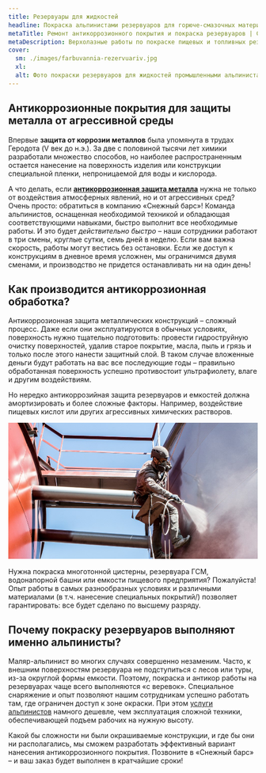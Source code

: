 ```yaml
---
title: Резервуары для жидкостей
headline: Покраска альпинистами резервуаров для горюче-смазочных материалов и минеральных удобрений, пищевых емкостей и водонапорных башен
metaTitle: Ремонт антикоррозионного покрытия и покраска резервуаров | СНЕЖНЫЙ БАРС
metaDescription: Верхолазные работы по покраске пищевых и топливных резервуаров и водонапорных башен в Украине ☎+38 (096) 555-30-92 от компании Снежный Барс
cover:
  sm: ./images/farbuvannia-rezervuariv.jpg
  xl: 
  alt: Фото покраски резервуаров для жидкостей промышленными альпинистами компании "Снежный Барс"
---
```



## Антикоррозионные покрытия для защиты металла от агрессивной среды


Впервые **защита от коррозии металлов** была упомянута в трудах Геродота (V век до н.э.). За две с половиной тысячи лет химики разработали множество способов, но наиболее распространенным остается нанесение на поверхность изделия или конструкции специальной пленки, непроницаемой для воды и кислорода.

А что делать, если [**антикоррозионная защита металла**](/ru/services/pokraska-metalla/) нужна не только от воздействия атмосферных явлений, но и от агрессивных сред? Очень просто: обратиться в компанию «Снежный барс»! Команда альпинистов, оснащенная необходимой техникой и обладающая соответствующими навыками, быстро выполнит все необходимые работы. И это будет _действительно быстро_ – наши сотрудники работают в три смены, круглые сутки, семь дней в неделю. Если вам важна скорость, работы могут вестись без остановки. Если же доступ к конструкциям в дневное время усложнен, мы ограничимся двумя сменами, и производство не придется останавливать ни на один день!


## Как производится антикоррозионная обработка?


Антикоррозионная защита металлических конструкций – сложный процесс. Даже если они эксплуатируются в обычных условиях, поверхность нужно тщательно подготовить: провести гидроструйную очистку поверхностей, удалив старое покрытие, масла, пыль и грязь и только после этого нанести защитный слой. В таком случае вложенные деньги будут работать на вас все последующие годы – правильно обработанная поверхность успешно противостоит ультрафиолету, влаге и другим воздействиям.

Но нередко антикоррозийная защита резервуаров и емкостей должна амортизировать и более сложные факторы. Например, воздействие пищевых кислот или других агрессивных химических растворов.


![Покраска емкостей, резервуаров, бочок.](./images/pokraska-emkostej.jpg)


Нужна покраска многотонной цистерны, резервуара ГСМ, водонапорной башни или емкости пищевого предприятия? Пожалуйста! Опыт работы в самых разнообразных условиях и различными материалами (в т.ч. нанесение специальных покрытий/) позволяет гарантировать: все будет сделано по высшему разряду.


## Почему покраску резервуаров выполняют именно альпинисты?


Маляр-альпинист во многих случаях совершенно незаменим. Часто, к внешним поверхностям резервуара не подступиться с лесов или туры, из-за округлой формы емкости. Поэтому, покраска и антикор работы на резервуарах чаще всего выполняются «с веревок». Специальное снаряжение и опыт позволяют нашим сотрудникам успешно работать там, где ограничен доступ к зоне окраски. При этом [услуги альпинистов](/ru/services/) намного дешевле, чем эксплуатация сложной техники, обеспечивающей подъем рабочих на нужную высоту.

Какой бы сложности ни были окрашиваемые конструкции, и где бы они ни располагались, мы сможем разработать эффективный вариант нанесения антикоррозионного покрытия. Позвоните в «Снежный барс» – и ваш заказ будет выполнен в кратчайшие сроки!
